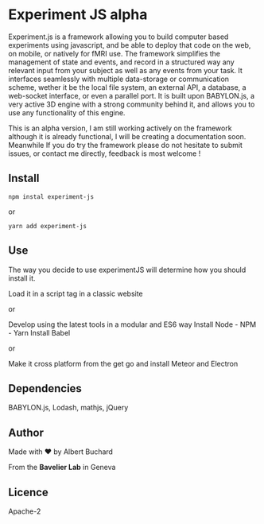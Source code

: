 # Experiment JS alpha
Experiment.js is a framework allowing you to build computer based experiments using javascript,
and be able to deploy that code on the web, on mobile, or natively for fMRI use.
The framework simplifies the management of state and events, and record in a structured way any relevant input
from your subject as well as any events from your task. It interfaces seamlessly with multiple data-storage or communication scheme, wether it be the local file system, an external API, a database, a web-socket interface, or even a parallel port.
It is built upon BABYLON.js, a very active 3D engine with a strong community behind it, and allows you to use any functionality of this engine.

This is an alpha version, I am still working actively on the framework although it is already functional, I will be creating a documentation soon.
Meanwhile If you do try the framework please do not hesitate to submit issues, or contact me directly, feedback is most welcome !

## Install

`npm instal experiment-js`

or

`yarn add experiment-js`

## Use
The way you decide to use experimentJS will determine how you should install it.

Load it in a script tag in a classic website

or

Develop using the latest tools in a modular and ES6 way
Install Node - NPM - Yarn
Install Babel

or

Make it cross platform from the get go and install Meteor and Electron

## Dependencies
BABYLON.js, Lodash, mathjs, jQuery

## Author
Made with ❤️ by Albert Buchard

From the **Bavelier Lab** in Geneva

## Licence
Apache-2
